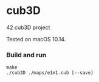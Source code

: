 # cub3D
42 cub3D project

Tested on macOS 10.14.

### Build and run
```
make
./cub3D ./maps/e1m1.cub [--save]
```

